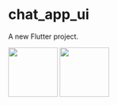 # chat_app_ui

A new Flutter project.

<img src="https://raw.githubusercontent.com/trsimanto/chat_app_ui/master/home.jpg"  width="100">
<img src="https://raw.githubusercontent.com/trsimanto/chat_app_ui/master/chat.jpg"  width="100">
